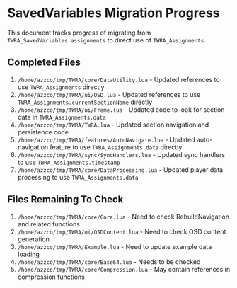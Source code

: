 # SavedVariables Migration Progress

This document tracks progress of migrating from `TWRA_SavedVariables.assignments` to direct use of `TWRA_Assignments`.

## Completed Files

1. `/home/azzco/tmp/TWRA/core/DataUtility.lua` - Updated references to use `TWRA_Assignments` directly
2. `/home/azzco/tmp/TWRA/ui/OSD.lua` - Updated references to use `TWRA_Assignments.currentSectionName` directly
3. `/home/azzco/tmp/TWRA/ui/Frame.lua` - Updated code to look for section data in `TWRA_Assignments.data`
4. `/home/azzco/tmp/TWRA/TWRA.lua` - Updated section navigation and persistence code
5. `/home/azzco/tmp/TWRA/features/AutoNavigate.lua` - Updated auto-navigation feature to use `TWRA_Assignments.data` directly
6. `/home/azzco/tmp/TWRA/sync/SyncHandlers.lua` - Updated sync handlers to use `TWRA_Assignments.timestamp`
7. `/home/azzco/tmp/TWRA/core/DataProcessing.lua` - Updated player data processing to use `TWRA_Assignments.data`

## Files Remaining To Check

1. `/home/azzco/tmp/TWRA/core/Core.lua` - Need to check RebuildNavigation and related functions
2. `/home/azzco/tmp/TWRA/ui/OSDContent.lua` - Need to check OSD content generation
3. `/home/azzco/tmp/TWRA/Example.lua` - Need to update example data loading
4. `/home/azzco/tmp/TWRA/core/Base64.lua` - Needs to be checked
5. `/home/azzco/tmp/TWRA/core/Compression.lua` - May contain references in compression functions